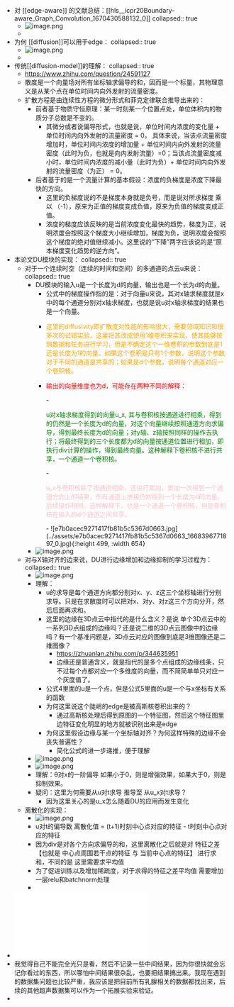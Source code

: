 - 对 [[edge-aware]] 的文献总结：[[hls__icpr20Boundary-aware_Graph_Convolution_1670430588132_0]]
  collapsed:: true
	- ![image.png](../assets/image_1667187412418_0.png)
	-
- 为何 [[diffusion]]可以用于edge：
  collapsed:: true
	- ![image.png](../assets/image_1667187817754_0.png)
	-
- 传统[[diffusion-model]]的理解：
  collapsed:: true
	- https://www.zhihu.com/question/24591127
	- 散度是一个向量场对所有坐标轴求偏导的和，因而是一个标量，其物理意义是从某个点在单位时间内向外发射的流量密度。
	- 扩散方程是由连续性方程的微分形式和菲克定律联合推导出来的：
		- 前者基于物质守恒原理：某一时刻某一个位置点处，单位体积内的物质分子总数是不变的。
			- 其微分或者说偏导形式，也就是说，单位时间内浓度的变化量 + 单位时间内向外发射的流量密度 = 0。 具体来说，当该点流量密度增加时，单位时间内浓度的增加量 + 单位时间内向外发射的流量密度（此时为负，也就是向内发射流量）=0；当该点流量密度减小时，单位时间内浓度的减小量（此时为负）+ 单位时间内向外发射的流量密度（为正） = 0。
		- 后者基于的是一个流量计算的基本假设：浓度的负梯度是浓度下降最快的方向。
			- 这里的负梯度说的不是梯度本身就是负号，而是说对所求梯度 乘以 （-1），原来为正值的梯度变成负值，原来为负值的梯度变成正值。
			- 浓度的梯度应该反映的是当前浓度变化最快的趋势，梯度为正，说明浓度会按照这个梯度大小继续增加，梯度为负，说明浓度会按照这个梯度的绝对值继续减小。这里说的“下降”两字应该说的是“原本梯度变化趋势的逆方向”。
- 本论文DU模块的实现：
  collapsed:: true
	- 对于一个连续时空（连续的时间和空间）的多通道的点云u来说：
	  collapsed:: true
		- DU模块的输入u是一个长度为d的向量，输出也是一个长为d的向量。
			- 公式中的梯度操作指的是：对于向量u来说，其对x轴求梯度就是x中的每个通道分别对x轴求梯度，也就是说u对x轴求梯度的结果也是一个向量。
			- <p style="color: orange">这里的diffusivity即扩散度对性能的影响很大，需要领域知识和很多次的试错实验，这里将其改成使用1维卷积来实现，使其能够按照数据和任务进行学习，但是不确定这个一维卷积的参数到底是1还是长度为1的向量。如果这个卷积是只有1个参数，说明这个参数对于不同的通道是共享的；如果是d个参数，说明每个通道对应一个卷积核。</p>
			- <p style="color: red">输出的向量维度也为d，可能存在两种不同的解释：</p>
				- <p style="color: green">u对x轴求梯度得到的向量u_x,  其与卷积核按通道进行相乘，得到的仍然是一个长度为d的向量，对这个向量继续按照通道方向求偏导，得到最终长度为d的向量；对y轴、z轴按照同样的操作去执行；将最终得到的三个长度都为d的向量按通道位置进行相加，即执行div计算的操作，得到最终向量。这种解释下卷积核不进行共享，一个通道一个卷积核。</p>
				- <p style="color: pink">u_x与卷积核除了按通道相乘，还进行累加，累加一次得到一个通道方向上的结果，所有通道上拼接仍然得到一个长度为d的向量，后续操作相同。这种解释下，也是一个通道一个卷积核，但是卷积核在输入的d个通道之间共享。</p>
				- ![e7b0acec9271417fb81b5c5367d0663.jpg](../assets/e7b0acec9271417fb81b5c5367d0663_1668396771897_0.jpg){:height 499, :width 654}
		- ![image.png](../assets/image_1668392280119_0.png)
	- 对与X轴对齐的边来说，DU进行边缘增加和边缘抑制的学习过程为：
	  collapsed:: true
		- ![image.png](../assets/image_1668346833230_0.png)
		- 理解：
			- u的求导是每个通道方向都分别对x、y、z这三个坐标轴进行分别求导。只是在求散度时可以把对x、对y、对z这三个方向分开，然后后面再求和。
			- 这里的边缘在3D点云中指代的是什么含义？是说 单个3D点云中的一系列3D点组成的边缘吗？还是说二维的3D点云图像中的边缘吗？有一个基准问题是，3D点云对应的图像到底是3维图像还是二维图像？
				- https://zhuanlan.zhihu.com/p/344635951
				- 边缘还是普通含义，就是指代的是多个点组成的边缘线条，只不过每个点都对应一个多维度的向量，而不简简单单只对应一个灰度值了。
			- 公式4里面的u是一个点，但是公式5里面的u是一个与x坐标有关系的函数
			- 为何这里说这个陡峭的edge是被高斯核卷积出来的？
				- 通过高斯核处理后得到原图的一个特征图，然后这个特征图里边特征变化明显的地方就被识别出来是edge
			- 为何这里假设边缘与某一个坐标轴对齐？为何这样特殊的边缘不会丧失普遍性？
				- 简化公式的进一步递推，便于理解
		- ![image.png](../assets/image_1668397228992_0.png)
		- ![image.png](../assets/image_1668397244176_0.png)
		- 理解：θ对x的一阶偏导 如果小于0，则是增强效果，如果大于0，则是抑制效果。
		- 疑问：这里为何需要从u对t求导 推导至 从u_x对t求导？
			- 因为这里关心的是u_x怎么随着DU的应用而发生变化
	- 离散化的实现：
		- ![image.png](../assets/image_1668404151019_0.png)
		- u对t的偏导数 离散化值 = (t+1)时刻中心点对应的特征 - t时刻中心点对应的特征
		- 因为div是对各个方向求偏导的和，这里离散化之后就是对 特征之差【也就是 中心点周围若干点的特征 与 当前中心点的特征】 进行求和，不同的是 这里需要求平均值
		- 为了促进训练以及增加稀疏度，对于求得的特征之差平均值 需要增加一层relu和batchnorm处理
		-
- ![2022 [arxiv] Interpretable Edge Enhancement and Suppression Learning for 3D Point Cloud Segmentation.pdf](../assets/2022_[arxiv]_Interpretable_Edge_Enhancement_and_Suppression_Learning_for_3D_Point_Cloud_Segmentation_1670470841280_0.pdf)
- 我觉得自己不能完全光只是看，然后不记录一些中间结果，因为你很快就会忘记你看过的东西，所以哪怕中间结果很杂乱，也要把结果搞出来。我现在遇到的数据集问题也比较严重，我应该是把目前所有乳腺相关的数据都找出来，后续的其他超声数据集可以作为一个拓展实验来验证。
-